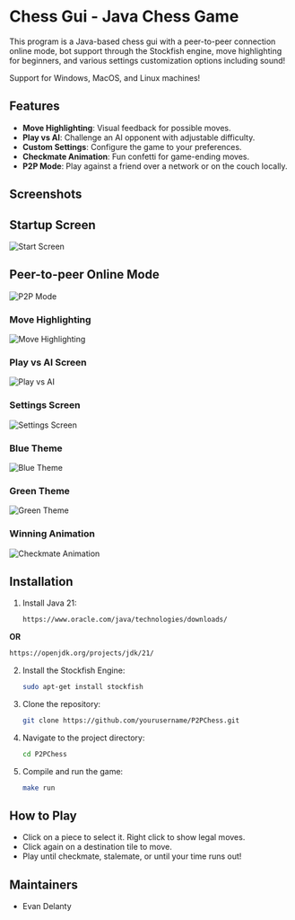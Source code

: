 # Chess Gui - Java Chess Game

This program is a Java-based chess gui with a peer-to-peer connection online mode, bot support through the Stockfish engine, move highlighting for beginners, and various settings customization options including sound!

Support for Windows, MacOS, and Linux machines!

## Features
- **Move Highlighting**: Visual feedback for possible moves.
- **Play vs AI**: Challenge an AI opponent with adjustable difficulty.
- **Custom Settings**: Configure the game to your preferences.
- **Checkmate Animation**: Fun confetti for game-ending moves.
- **P2P Mode**: Play against a friend over a network or on the couch locally.

## Screenshots

## Startup Screen
![Start Screen](ReadmeImages/start_screen.png)

## Peer-to-peer Online Mode
![P2P Mode](ReadmeImages/p2p_online.png)

### Move Highlighting
![Move Highlighting](ReadmeImages/move_highlighting.png)

### Play vs AI Screen
![Play vs AI](ReadmeImages/ai_select_screen.jpg)

### Settings Screen
![Settings Screen](ReadmeImages/settings.jpg)

### Blue Theme
![Blue Theme](ReadmeImages/blue_screen.png)

### Green Theme
![Green Theme](ReadmeImages/green_screen.png)

### Winning Animation
![Checkmate Animation](ReadmeImages/checkmate.png)

## Installation
1. Install Java 21:
   ```sh
   https://www.oracle.com/java/technologies/downloads/
   ```
**OR**
   ```sh
   https://openjdk.org/projects/jdk/21/
   ```
2. Install the Stockfish Engine:
   ```sh
   sudo apt-get install stockfish
   ```
3. Clone the repository:
   ```sh
   git clone https://github.com/yourusername/P2PChess.git
   ```
4. Navigate to the project directory:
   ```sh
   cd P2PChess
   ```
5. Compile and run the game:
   ```sh
   make run
   ```

## How to Play
- Click on a piece to select it. Right click to show legal moves.
- Click again on a destination tile to move.
- Play until checkmate, stalemate, or until your time runs out!

## Maintainers
- Evan Delanty
